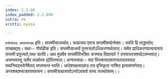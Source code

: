 ```yaml
---
index: 2.1.46
index_padded: 2.1.046
sutra: तत्र
vritti: nyasa

---
```

`तत्रेत्येतत् सप्तम्यन्तम्` इति। सप्तमीसाधर्म्यात्। त्रल्प्रत्यय एवात्र सप्तमीशब्देनोक्तः। भवति हि ताद्धर्म्यात् ताच्छब्द्यम्। यथा-- गौर्वाहीक इति। सप्तमीसाधर्म्यं पुनस्त्रलोऽधिकरणार्थत्वात्। यथैव ह्यधिकरणप्रत्यायनाय सप्तमी प्रयुज्यते,तथा त्रलपि। अथ मुख्यैव सप्तमीविभक्तिः कस्मान्न विज्ञायते ? तस्यास्तत्रशब्देऽसम्भवात्। असम्भवस्तु त्रलैव तदर्थस्य द्योतित्तवात्। अन्यस्त्वाह-- यदा विभक्त्यादशास्त्रलादयस्तदा स्थानिवद्भावेनैवैतत् सप्तम्यन्तं भवति। आदेशपक्षसत्#उ तत्र वृत्तिकृता नाश्रित इत्यसम्यगेतत्। अन्तशब्दश्चात्रावयववचनः। सप्तमीत्रल्प्रत्ययोऽन्तोऽवयवो यस्य तत्तथोक्तम्।।